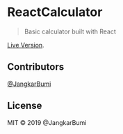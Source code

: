 # ReactCalculator

>Basic calculator built with React

[Live Version](https://magic-calculator9.herokuapp.com/).

## Contributors

[@JangkarBumi](https://https://github.com/JangkarBumi)

## License

MIT © 2019 @JangkarBumi

